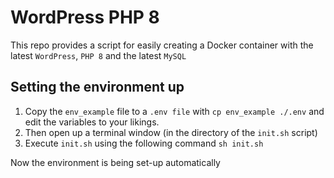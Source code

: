 WordPress PHP 8
===============

This repo provides a script for easily creating a Docker container with the latest `WordPress`, `PHP 8` and the latest `MySQL`

Setting the environment up
--------------------------

1. Copy the `env_example` file to a `.env file`
   with `cp env_example ./.env` and edit the variables to your likings.
2. Then open up a terminal window (in the directory of the `init.sh` script)
3. Execute `init.sh` using the following command `sh init.sh`

Now the environment is being set-up automatically
